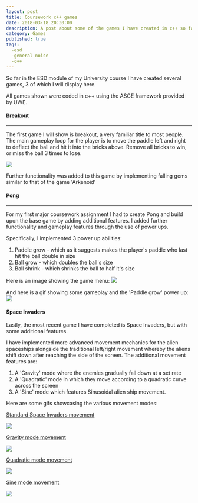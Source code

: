 ```yaml
---
layout: post
title: Coursework c++ games
date: 2018-03-18 20:30:00
description: A post about some of the games I have created in c++ so far
category: Games
published: true
tags:
  -esd
  -general noise
  -c++
---
```

So far in the ESD module of my University course I have created several games, 3 of which I will display here.

All games shown were coded in c++ using the ASGE framework provided by UWE.

#### Breakout ####
---

The first game I will show is breakout, a very familiar title to most people. The main gameplay loop for the player is to move the paddle left and right to deflect the ball and hit it into the bricks above. Remove all bricks to win, or miss the ball 3 times to lose.

<img src ="{{ site.baseurl }}/img/Breakout.jpg">

Further functionality was added to this game by implementing falling gems similar to that of the game 'Arkenoid'


#### Pong ####
---

For my first major coursework assignment I had to create Pong and build upon the base game by adding additional features. I added further functionality and gameplay features through the use of power ups. 

Specifically, I implemented 3 power up abilities:
1. Paddle grow - which as it suggests makes the player's paddle who last hit the ball double in size
2. Ball grow - which doubles the ball's size
3. Ball shrink - which shrinks the ball to half it's size

Here is an image showing the game menu:
<img src ="{{ site.baseurl }}/img/Pong1.jpg">

And here is a gif showing some gameplay and the 'Paddle grow' power up:
<img src ="{{ site.baseurl }}/img/pongGif.gif">


#### Space Invaders ####

Lastly, the most recent game I have completed is Space Invaders, but with some additional features. 

I have implemented more advanced movement mechanics for the alien spaceships alongside the traditional left/right movement whereby the aliens shift down after reaching the side of the screen. The additional movement features are:
1. A 'Gravity' mode where the enemies gradually fall down at a set rate
2. A 'Quadratic' mode in which they move according to a quadratic curve across the screen
3. A 'Sine' mode which features Sinusoidal alien ship movement.

Here are some gifs showcasing the various movement modes:

<u>Standard Space Invaders movement</u>

<img src ="{{ site.baseurl }}/img/SpaceInvadersGif1.gif">

<u>Gravity mode movement</u>

<img src ="{{ site.baseurl }}/img/SpaceInvadersGif2.gif">

<u>Quadratic mode movement</u>

<img src ="{{ site.baseurl }}/img/SpaceInvadersGif3.gif">

<u>Sine mode movement</u>

<img src ="{{ site.baseurl }}/img/SpaceInvadersGif4.gif">
